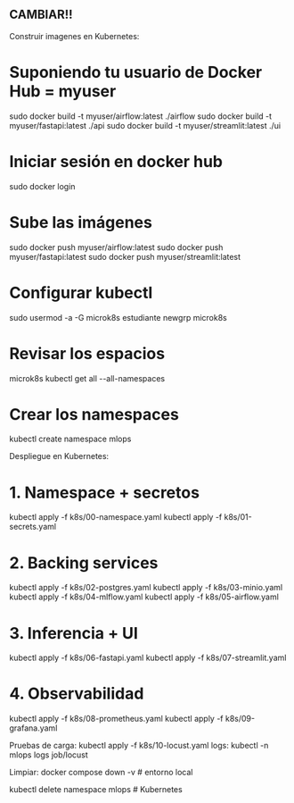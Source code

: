 ## CAMBIAR!!

Construir imagenes en Kubernetes: 
# Suponiendo tu usuario de Docker Hub = myuser
sudo docker build -t myuser/airflow:latest   ./airflow
sudo docker build -t myuser/fastapi:latest   ./api
sudo docker build -t myuser/streamlit:latest ./ui

# Iniciar sesión en docker hub
sudo docker login

# Sube las imágenes
sudo docker push myuser/airflow:latest
sudo docker push myuser/fastapi:latest
sudo docker push myuser/streamlit:latest


# Configurar kubectl
sudo usermod -a -G microk8s estudiante
newgrp microk8s

# Revisar los espacios
microk8s kubectl get all --all-namespaces

# Crear los namespaces
kubectl create namespace mlops




Despliegue en Kubernetes:
# 1. Namespace + secretos
kubectl apply -f k8s/00-namespace.yaml
kubectl apply -f k8s/01-secrets.yaml

# 2. Backing services
kubectl apply -f k8s/02-postgres.yaml
kubectl apply -f k8s/03-minio.yaml
kubectl apply -f k8s/04-mlflow.yaml
kubectl apply -f k8s/05-airflow.yaml

# 3. Inferencia + UI
kubectl apply -f k8s/06-fastapi.yaml
kubectl apply -f k8s/07-streamlit.yaml

# 4. Observabilidad
kubectl apply -f k8s/08-prometheus.yaml
kubectl apply -f k8s/09-grafana.yaml


Pruebas de carga: kubectl apply -f k8s/10-locust.yaml    logs: kubectl -n mlops logs job/locust


Limpiar: 
docker compose down -v               # entorno local

kubectl delete namespace mlops       # Kubernetes


